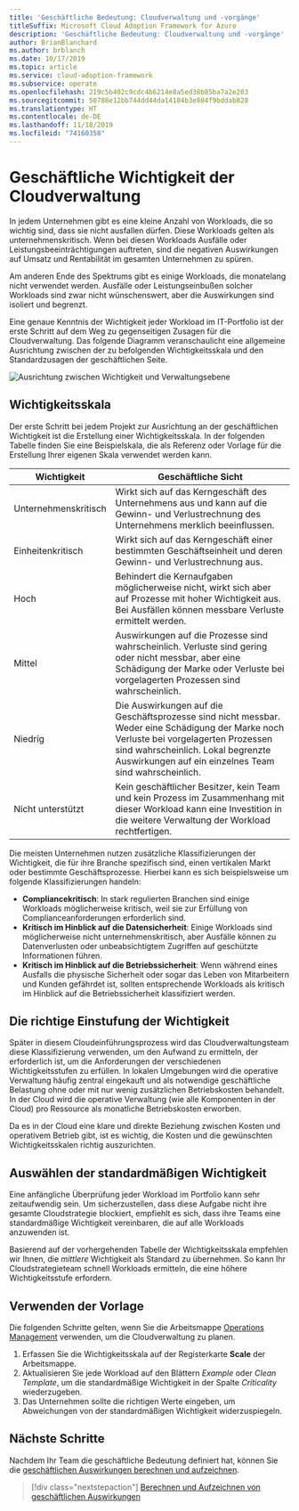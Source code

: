 ```yaml
---
title: 'Geschäftliche Bedeutung: Cloudverwaltung und -vorgänge'
titleSuffix: Microsoft Cloud Adoption Framework for Azure
description: 'Geschäftliche Bedeutung: Cloudverwaltung und -vorgänge'
author: BrianBlanchard
ms.author: brblanch
ms.date: 10/17/2019
ms.topic: article
ms.service: cloud-adoption-framework
ms.subservice: operate
ms.openlocfilehash: 219c5b402c9cdc4b6214e8a5ed38b85ba7a2e203
ms.sourcegitcommit: 50788e12bb744dd44da14184b3e884f9bddab828
ms.translationtype: HT
ms.contentlocale: de-DE
ms.lasthandoff: 11/18/2019
ms.locfileid: "74160358"
---
```

# <a name="business-criticality-in-cloud-management"></a>Geschäftliche Wichtigkeit der Cloudverwaltung

In jedem Unternehmen gibt es eine kleine Anzahl von Workloads, die so wichtig sind, dass sie nicht ausfallen dürfen. Diese Workloads gelten als unternehmenskritisch. Wenn bei diesen Workloads Ausfälle oder Leistungsbeeinträchtigungen auftreten, sind die negativen Auswirkungen auf Umsatz und Rentabilität im gesamten Unternehmen zu spüren.

Am anderen Ende des Spektrums gibt es einige Workloads, die monatelang nicht verwendet werden. Ausfälle oder Leistungseinbußen solcher Workloads sind zwar nicht wünschenswert, aber die Auswirkungen sind isoliert und begrenzt.

Eine genaue Kenntnis der Wichtigkeit jeder Workload im IT-Portfolio ist der erste Schritt auf dem Weg zu gegenseitigen Zusagen für die Cloudverwaltung.
Das folgende Diagramm veranschaulicht eine allgemeine Ausrichtung zwischen der zu befolgenden Wichtigkeitsskala und den Standardzusagen der geschäftlichen Seite.

![Ausrichtung zwischen Wichtigkeit und Verwaltungsebene](../../_images/manage/cloud-criticality-alignment.png)

## <a name="criticality-scale"></a>Wichtigkeitsskala

Der erste Schritt bei jedem Projekt zur Ausrichtung an der geschäftlichen Wichtigkeit ist die Erstellung einer Wichtigkeitsskala. In der folgenden Tabelle finden Sie eine Beispielskala, die als Referenz oder Vorlage für die Erstellung Ihrer eigenen Skala verwendet werden kann.

| Wichtigkeit | Geschäftliche Sicht |
| --------- | --------- |
| Unternehmenskritisch |  Wirkt sich auf das Kerngeschäft des Unternehmens aus und kann auf die Gewinn- und Verlustrechnung des Unternehmens merklich beeinflussen. |
| Einheitenkritisch | Wirkt sich auf das Kerngeschäft einer bestimmten Geschäftseinheit und deren Gewinn- und Verlustrechnung aus. |
| Hoch | Behindert die Kernaufgaben möglicherweise nicht, wirkt sich aber auf Prozesse mit hoher Wichtigkeit aus. Bei Ausfällen können messbare Verluste ermittelt werden. |
| Mittel | Auswirkungen auf die Prozesse sind wahrscheinlich. Verluste sind gering oder nicht messbar, aber eine Schädigung der Marke oder Verluste bei vorgelagerten Prozessen sind wahrscheinlich. |
| Niedrig | Die Auswirkungen auf die Geschäftsprozesse sind nicht messbar. Weder eine Schädigung der Marke noch Verluste bei vorgelagerten Prozessen sind wahrscheinlich. Lokal begrenzte Auswirkungen auf ein einzelnes Team sind wahrscheinlich. |
| Nicht unterstützt | Kein geschäftlicher Besitzer, kein Team und kein Prozess im Zusammenhang mit dieser Workload kann eine Investition in die weitere Verwaltung der Workload rechtfertigen. |

Die meisten Unternehmen nutzen zusätzliche Klassifizierungen der Wichtigkeit, die für ihre Branche spezifisch sind, einen vertikalen Markt oder bestimmte Geschäftsprozesse. Hierbei kann es sich beispielsweise um folgende Klassifizierungen handeln:

- **Compliancekritisch**: In stark regulierten Branchen sind einige Workloads möglicherweise kritisch, weil sie zur Erfüllung von Complianceanforderungen erforderlich sind.
- **Kritisch im Hinblick auf die Datensicherheit**: Einige Workloads sind möglicherweise nicht unternehmenskritisch, aber Ausfälle können zu Datenverlusten oder unbeabsichtigtem Zugriffen auf geschützte Informationen führen.
- **Kritisch im Hinblick auf die Betriebssicherheit**: Wenn während eines Ausfalls die physische Sicherheit oder sogar das Leben von Mitarbeitern und Kunden gefährdet ist, sollten entsprechende Workloads als kritisch im Hinblick auf die Betriebssicherheit klassifiziert werden.

## <a name="importance-of-accurate-criticality"></a>Die richtige Einstufung der Wichtigkeit

Später in diesem Cloudeinführungsprozess wird das Cloudverwaltungsteam diese Klassifizierung verwenden, um den Aufwand zu ermitteln, der erforderlich ist, um die Anforderungen der verschiedenen Wichtigkeitsstufen zu erfüllen. In lokalen Umgebungen wird die operative Verwaltung häufig zentral eingekauft und als notwendige geschäftliche Belastung ohne oder mit nur wenig zusätzlichen Betriebskosten behandelt. In der Cloud wird die operative Verwaltung (wie alle Komponenten in der Cloud) pro Ressource als monatliche Betriebskosten erworben.

Da es in der Cloud eine klare und direkte Beziehung zwischen Kosten und operativem Betrieb gibt, ist es wichtig, die Kosten und die gewünschten Wichtigkeitsskalen richtig auszurichten.

## <a name="select-a-default-criticality"></a>Auswählen der standardmäßigen Wichtigkeit

Eine anfängliche Überprüfung jeder Workload im Portfolio kann sehr zeitaufwendig sein. Um sicherzustellen, dass diese Aufgabe nicht ihre gesamte Cloudstrategie blockiert, empfiehlt es sich, dass ihre Teams eine standardmäßige Wichtigkeit vereinbaren, die auf alle Workloads anzuwenden ist.

Basierend auf der vorhergehenden Tabelle der Wichtigkeitsskala empfehlen wir Ihnen, die *mittlere* Wichtigkeit als Standard zu übernehmen. So kann Ihr Cloudstrategieteam schnell Workloads ermitteln, die eine höhere Wichtigkeitsstufe erfordern.

## <a name="use-the-template"></a>Verwenden der Vorlage

Die folgenden Schritte gelten, wenn Sie die Arbeitsmappe [Operations Management](https://raw.githubusercontent.com/microsoft/CloudAdoptionFramework/master/manage/opsmanagementworkbook.xlsx) verwenden, um die Cloudverwaltung zu planen.

1. Erfassen Sie die Wichtigkeitsskala auf der Registerkarte **Scale** der Arbeitsmappe.
2. Aktualisieren Sie jede Workload auf den Blättern *Example* oder *Clean Template*, um die standardmäßige Wichtigkeit in der Spalte *Criticality* wiederzugeben.
3. Das Unternehmen sollte die richtigen Werte eingeben, um Abweichungen von der standardmäßigen Wichtigkeit widerzuspiegeln.

## <a name="next-steps"></a>Nächste Schritte

Nachdem Ihr Team die geschäftliche Bedeutung definiert hat, können Sie die [geschäftlichen Auswirkungen berechnen und aufzeichnen](./impact.md).

> [!div class="nextstepaction"]
> [Berechnen und Aufzeichnen von geschäftlichen Auswirkungen](./impact.md)

